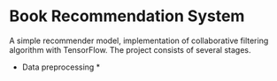 # Book Recommendation System
A simple recommender model, implementation of collaborative filtering algorithm with TensorFlow. The project consists of several stages.
* Data preprocessing
  * 